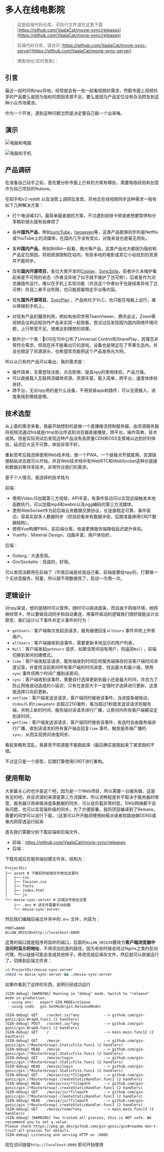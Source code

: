 # 多人在线电影院

> 这是前端代码仓库，可执行文件请在这里下载 [https://github.com/VaalaCat/movie-sync/releases](https://github.com/VaalaCat/movie-sync/releases)

> 后端代码仓库，请访问 [https://github.com/VaalaCat/movie-sync-server](https://github.com/VaalaCat/movie-sync-server)

> 博客地址(实时更新)：

## 引言

最近一段时间和npy异地，经常就会有一些一起看视频的需求，然鹅市面上视频共享的产品要么是因为版权的原因资源不足，要么是因为产品定位没有办法顾及到这种小众市场需求。

作为一个开发，遇到这种问题当然是决定要自己敲一个出来咯。

## 演示

 ![电脑和电脑](./img/mac-and-mac.gif)

 ![电脑和手机](./img/mac-and-phone.gif)

## 产品调研

在准备自己动手之前，首先要分析市面上已有的方案有哪些，需要吸取经验和创意作为自己项目的feature。

在知乎和v2 reddit 以及油管上调研后发现，异地恋在线视频同步这种需求一般有如下几种解决方案：

* 打个电话喊321，最简单最直接的方案，不过遇到视频卡顿或者想要暂停和分享精彩镜头就有些麻烦了


* 各种**国外产品**，例如[syncTube](https://sync-tube.de/)，[twoseven](https://twoseven.xyz)等，这类产品能够同步的是Netflix或YouTube上的流媒体，在国内几乎没有受众，对我来说也是毫无用处。
* 各种**国内产品**，例如BiliBili一起看，微光等产品，这类产品也大都因为版权和产品定位原因，将视频源限制在站内，有些本地的电影或其它小站找到的资源并不能同步。
* 现有**国内开源项目**，各位大佬开发的[Coplay](https://github.com/Justineo/coplay)，[SyncSofa](https://github.com/LouisYLWang/Sync-Sofa)，前者许久未维护看起来是不可用的状态（作者没异地了似乎就不维护了岂可修），后者是作为浏览器插件运行，难以在手机上实现功能（并且这个作者似乎也是结束异地了岂可修）并且二者平台所限，也只能观看特定平台等内容。
* 现有**国外开源项目**，[SyncPlay](https://syncplay.pl/) ，产品依托于VLC，也只能在电脑上运行，难以移植到手机上。
* 对现有产品的魔改利用，例如有些同学用TeamViewer，腾讯会议，Zoom等视频会议和远程协作产品来实现一起观看，尝试过后发现因为国内网络环境问题，上行带宽不足，很难达到理想的效果。
* 额外分一个类：🍎iOS在15中公布了Universal Control和SharePlay，其理念非常符合需求，但现在并不能看出它的游戏，设备也是限定在了苹果生态内，并且也限定了资源源头，也希望库克能把这个产品发扬光大吧。

所以从已有的产品可以看出，我的需求是：

* 操作简单，无需登陆注册，点击即用，提高npy的使用体验，产品力强。
* 可以直接载入互联网流媒体资源，资源丰富，载入简单，跨平台，速度快体验良好。
* 跨平台，无论npy用的是什么设备，不用安装app和插件，可以无感接入，进度条拖到哪就是哪。

## 技术选型

从上面的需求来看，我最开始想到的是做一个直播推流控制服务器，由资源服务器将视频流通过hls或是rtmp协议传送到浏览器直接播放，跨平台，操作简单，技术成熟。但是实际测试后发现这种产品没有高质量CDN和OSS支撑难以达到好的体验，延迟巨大且不可靠，体验非常不好。

重新思考后我选择使用Web技术栈，做一个PWA，一个链接点开就能用，资源链接粘贴进去就可以开始。并且Web技术栈中有WebRTC和WebSocket这种长链接和数据对等共享技术，非常符合我们的需求。

基于个人情况，我选择的技术栈为

前端：

* 使用VideoJS加载第三方视频，API丰富，有事件驱动可以实现远端触发本地函数执行。可以加载mp4和webm以及ogg编码的第三方流媒体。
* 使用WebSocket作为前后端业务数据交换协议，长连接稳定可靠，事件驱动，容易实现多人数据同步（但目前看来有数据冲突，后期准备换用CRDT数据结构）。
* 使用Vue构建PWA，前后端分离，快速更换服务端降低延迟提升体验。
* Vuetify：Material Design，动画丰富，用户体验好。

后端：

* Golang：大道至简。
* Gin/Socketio：现成的，好用。

可以发现活都用在前端了（毕竟后端是给我自己看，前端是要给npy的，打算做一个无状态服务，轻量，所以就不用数据库了，启动一次用一次。

## 逻辑设计

对npy来说，想的是随时可以暂停，随时可以拖进度条，而且由于网络环境，她网络经常卡，所以要做自动同步和自动重连，用事件驱动的逻辑我们很好就能设计出原型，我们设计以下事件并定义事件的行为：

* `getUsers`：客户端每次发起该请求，服务器便回复`allUsers` 事件并附上所有用户。
* `allUsers`：客户端接收到该事件，需要更新本地显示的用户列表。
* `Null`：客户端发起`getUsers` 请求，如果该房间没有用户，则返回`Null` ，前端切换到房间创建模式。
* `time`：客户端发起该请求，服务端收到时间后将服务端保存的该客户端时间进度记录，并查找当前房间所有客户端的时间进度，找出最大和最小值，使用`sync` 事件将两个时间广播到该房间。
* `sync`：客户端收到该事件，需要自行选择更新到最小还是最大时间，并且为了防止网络波动造成的小延迟，只有在差距大于一定值时才选择进行更新，这里我选择只向前更新。
* `setTime`：客户端发送该请求，客户端同时接收该事件，当进度条被拖动，`VideoJS` 的`timeupdate` 会超过250毫秒，每当超过1秒就发送该请求到服务端，并附上新的时间，服务端对该请求进行广播，让房间内所有客户端都设定到该时间，
* `getTime`：客户端发送该请求，客户端同时接收该事件，发送时会由服务端进行广播，收到该请求的所有客户端会回复`time` 事件，触发服务端广播的`sync`，从而实现房间进度同步。

看起来略有混乱，我甚至不知道能不能跑起来（最后确实是跑起来了甚至跑的不错。

不过这只是一个原型，后期打算使用CRDT进行重构。

## 使用帮助

大家最关心的也许是这个吧，因为是一个Web项目，所以需要一台服务器，这是肯定的吧，并且资源的来源是第三方流媒体，所以流畅程度并不取决于服务器的带宽，服务器只用来做进度条数据的同步，可以说负载非常的低，10Kb网络都不会有问题，也可以实现毫秒级的同步。为了方便部署，我将项目编译到了Release，需要的同学可以自行下载，（这里可以开开脑洞使用树莓派或者软路由做DDNS或者内网穿透运行起来

首先我们需要分别下载前端和后端文件，

* 前端：<https://github.com/VaalaCat/movie-sync/releases>
* 后端：

下载完成后在服务端创建文件夹，结构为：

```
ProjectDir
├── asset # 下载好的前端文件放在这里吗
│   ├── css
│   ├── favicon.ico
│   ├── fonts
│   ├── index.html
│   └── js
└── movie-sync-server # 后端文件放在这里
    ├── .env # 该文件需要手动创建
    └── movie-sync-server
```

然后我们编辑后端文件夹中的`.env` 文件，内容为：

```
PORT=8000
ALLOW_ORIGIN=http://localhost:8000
```

这里的端口就是程序将监听的端口，后面的`ALLOW_ORIGIN`要改为**客户端浏览器中访问时显示的地址**，不用添加后面的路径，因为有些时候会经过Nginx之类的反向代理，所以链接可能会变成其他样子。修改完成后保存文件，然后就可以直接运行了，切换到后端文件夹：

```bash
cd ProjectDir/movie-sync-server
chmod +x movie-sync-server && ./movie-sync-server
```

如果你看到了这样的东西，说明已经成功运行

```
[GIN-debug] [WARNING] Running in "debug" mode. Switch to "release" mode in production.
 - using env:   export GIN_MODE=release
 - using code:  gin.SetMode(gin.ReleaseMode)

[GIN-debug] GET    /socket.io/*any           --> github.com/gin-gonic/gin.WrapH.func1 (2 handlers)
[GIN-debug] POST   /socket.io/*any           --> github.com/gin-gonic/gin.WrapH.func1 (2 handlers)
[GIN-debug] GET    /                         --> main.main.func12 (2 handlers)
[GIN-debug] GET    /movie                    --> github.com/gin-gonic/gin.(*RouterGroup).StaticFile.func1 (2 handlers)
[GIN-debug] HEAD   /movie                    --> github.com/gin-gonic/gin.(*RouterGroup).StaticFile.func1 (2 handlers)
[GIN-debug] GET    /movie/login              --> github.com/gin-gonic/gin.(*RouterGroup).StaticFile.func1 (2 handlers)
[GIN-debug] HEAD   /movie/login              --> github.com/gin-gonic/gin.(*RouterGroup).StaticFile.func1 (2 handlers)
[GIN-debug] GET    /movie/css/*filepath      --> github.com/gin-gonic/gin.(*RouterGroup).createStaticHandler.func1 (2 handlers)
[GIN-debug] HEAD   /movie/css/*filepath      --> github.com/gin-gonic/gin.(*RouterGroup).createStaticHandler.func1 (2 handlers)
[GIN-debug] GET    /movie/js/*filepath       --> github.com/gin-gonic/gin.(*RouterGroup).createStaticHandler.func1 (2 handlers)
[GIN-debug] HEAD   /movie/js/*filepath       --> github.com/gin-gonic/gin.(*RouterGroup).createStaticHandler.func1 (2 handlers)
[GIN-debug] GET    /movie/room/*any          --> main.main.func13 (2 handlers)
[GIN-debug] [WARNING] You trusted all proxies, this is NOT safe. We recommend you to set a value.
Please check https://pkg.go.dev/github.com/gin-gonic/gin#readme-don-t-trust-all-proxies for details.
[GIN-debug] Listening and serving HTTP on :8000
```

现在访问链接`http://localhost:8000` 即可开始使用